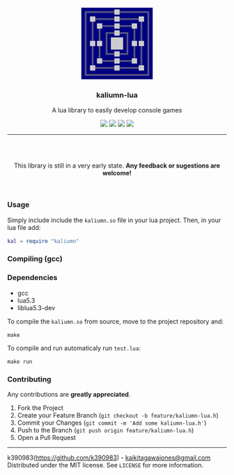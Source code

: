 <p align="center">
  <img src="assets/logo.png" alt="Logo">
  <h3 align="center"><b>kaliumn-lua</b></h1>
  <p align="center">A lua library to easily develop console games</p>
  <p align="center">
  <img src="https://img.shields.io/github/license/k390983/kaliumn-lua"> <img src="https://img.shields.io/github/repo-size/k390983/kaliumn-lua"> <img src="https://img.shields.io/github/issues/k390983/kaliumn-lua"> <img src="https://img.shields.io/badge/Lua-5.3-blue"
  </p>
</p>

----

<br><br>

<p align="center">This library is still in a very early state. <b>Any feedback or sugestions are welcome!</b></p>

<br>

### Usage

Simply include include the `kaliumn.so` file in your lua project. Then, in your lua file add:

```lua
kal = require "kaliumn"
```

### Compiling (gcc)

### Dependencies

- gcc
- lua5.3
- liblua5.3-dev

To compile the `kaliumn.so` from source, move to the project repository and:

```
make
```

To compile and run automaticaly run `test.lua`:

```
make run
```

### Contributing
Any contributions are **greatly appreciated**.

1. Fork the Project
2. Create your Feature Branch (`git checkout -b feature/kaliumn-lua.h`)
3. Commit your Changes (`git commit -m 'Add some kaliumn-lua.h'`)
4. Push to the Branch (`git push origin feature/kaliumn-lua.h`)
5. Open a Pull Request

----

k390983(https://github.com/k390983) - kaikitagawajones@gmail.com    
Distributed under the MIT license. See `LICENSE` for more information.
